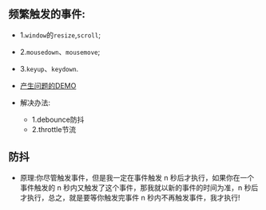 ## 频繁触发的事件:
- 1.`window`的`resize`,`scroll`;
- 2.`mousedown`、`mousemove`;
- 3.`keyup`、`keydown`.

- [产生问题的DEMO](./index.html)

- 解决办法:
    - 1.debounce防抖
    - 2.throttle节流

## 防抖
- 原理:你尽管触发事件，但是我一定在事件触发 n 秒后才执行，如果你在一个事件触发的 n 秒内又触发了这个事件，那我就以新的事件的时间为准，n 秒后才执行，总之，就是要等你触发完事件 n 秒内不再触发事件，我才执行!
